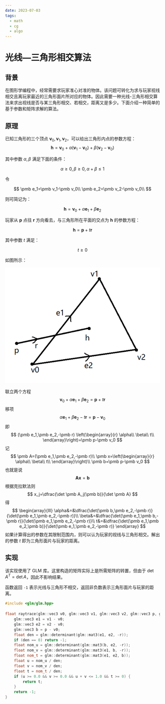 ```yaml
---
date: 2023-07-03
tags: 
  - math
  - cg
  - algo
---
```


# 光线—三角形相交算法

## 背景

在图形学编程中，经常需要求玩家准心对准的物体。该问题可转化为求与玩家视线相交且离玩家最近的三角形面片所对应的物体。因此需要一种光线-三角形相交算法来求出视线是否与某三角形相交、若相交，距离又是多少。下面介绍一种简单的基于参数和矩阵求解的算法。

## 原理

已知三角形的三个顶点 $\pmb v_0,\pmb v_1,\pmb v_2$，可以给出三角形内点的参数方程：
$$
\pmb h=\pmb v_0+\alpha(\pmb v_1- \pmb v_0)+\beta(\pmb v_2- \pmb v_0)
$$

其中参数 $\alpha,\beta$ 满足下面的条件：

$$
\alpha\ge0,\beta\ge0,\alpha+\beta\le1
$$

令

$$
\pmb e_1=\pmb v_1-\pmb v_0\\
\pmb e_2=\pmb v_2-\pmb v_0\\
$$

则可简记为：

$$
\pmb h=\pmb v_0+\alpha\pmb e_1+\beta\pmb e_2
$$

玩家从 $\pmb p$ 点往 $\pmb r$ 方向看去，与三角形所在平面的交点为 $\pmb h$ 的参数方程：

$$
\pmb h=\pmb p+t\pmb r
$$

其中参数 $t$ 满足：

$$
t\ge0
$$

如图所示：

![](diagram.png)

联立两个方程
$$
\pmb v_0+\alpha\pmb e_1+\beta\pmb e_2=\pmb p+t\pmb r
$$
移项
$$
\alpha\pmb e_1+\beta\pmb e_2-t\pmb r=\pmb p-\pmb v_0
$$
即
$$
(\pmb e_1,\pmb e_2,-\pmb r)
\left(\begin{array}{r}
\alpha\\
\beta\\
t\\
\end{array}\right)=\pmb p-\pmb v_0
$$
记
$$
\pmb A=(\pmb e_1,\pmb e_2,-\pmb r)\\
\pmb x=\left(\begin{array}{r}
\alpha\\
\beta\\
t\\
\end{array}\right)\\
\pmb b=\pmb p-\pmb v_0
$$
也就是说
$$
\pmb A\pmb x=\pmb b
$$
根据克拉默法则
$$
x_j=\dfrac{\det \pmb A_j(\pmb b)}{\det \pmb A}
$$
得
$$
\begin{array}{lll}
\alpha&=&\dfrac{\det(\pmb b,\pmb e_2,-\pmb r)}{\det(\pmb e_1,\pmb e_2,-\pmb r)}\\
\beta&=&\dfrac{\det(\pmb e_1,\pmb b,-\pmb r)}{\det(\pmb e_1,\pmb e_2,-\pmb r)}\\
t&=&\dfrac{\det(\pmb e_1,\pmb e_2,\pmb b)}{\det(\pmb e_1,\pmb e_2,-\pmb r)}
\end{array}
$$
如果计算得出的参数在其限制范围内，则可以认为玩家的视线与三角形相交。解出的参数 $t$ 即为三角形面片与玩家的距离。

## 实现

该实现使用了 GLM 库。这里构造的矩阵实际上是所需矩阵的转置，但由于 $\det A^T=\det A$，因此不影响结果。

函数返回 `-1` 表示光线与三角形不相交，返回非负数表示三角形面片与玩家的距离。

```cpp
#include <glm/glm.hpp>

float raytrace(glm::vec3 v0, glm::vec3 v1, glm::vec3 v2, glm::vec3 p, glm::vec3 r) {
    glm::vec3 e1 = v1 - v0;
    glm::vec3 e2 = v2 - v0;
    glm::vec3 b = p - v0;
    float den = glm::determinant(glm::mat3(e1, e2, -r));
    if (den == 0) return -1;
    float nom_u = glm::determinant(glm::mat3(b, e2, -r));
    float nom_v = glm::determinant(glm::mat3(e1, b, -r));
    float nom_t = glm::determinant(glm::mat3(e1, e2, b));
    float u = nom_u / den;
    float v = nom_v / den;
    float t = nom_t / den;
    if (u >= 0.0 && v >= 0.0 && u + v <= 1.0 && t >= 0) {
        return t;
    }
    return -1;
}
```

